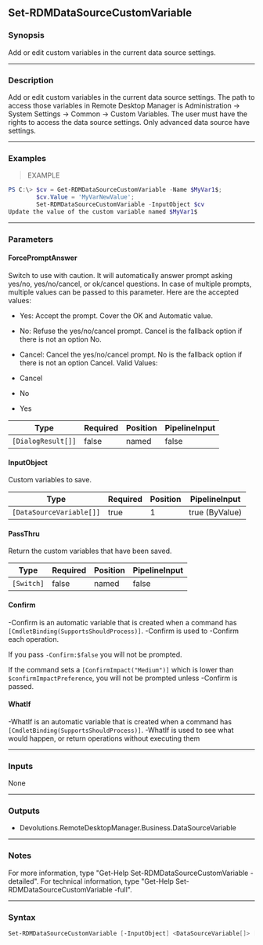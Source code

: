 Set-RDMDataSourceCustomVariable
-------------------------------

### Synopsis
Add or edit custom variables in the current data source settings.

---

### Description

Add or edit custom variables in the current data source settings. The path to access those variables in Remote Desktop Manager is Administration -> System Settings -> Common -> Custom Variables.
        The user must have the rights to access the data source settings. Only advanced data source have settings.

---

### Examples
> EXAMPLE

```PowerShell
PS C:\> $cv = Get-RDMDataSourceCustomVariable -Name $MyVar1$;
        $cv.Value = 'MyVarNewValue';
        Set-RDMDataSourceCustomVariable -InputObject $cv
Update the value of the custom variable named $MyVar1$
```

---

### Parameters
#### **ForcePromptAnswer**
Switch to use with caution. It will automatically answer prompt asking yes/no, yes/no/cancel, or ok/cancel questions. In case of multiple prompts, multiple values can be passed to this parameter. Here are the accepted values:
* Yes: Accept the prompt. Cover the OK and Automatic value.
* No: Refuse the yes/no/cancel prompt. Cancel is the fallback option if there is not an option No.
* Cancel: Cancel the yes/no/cancel prompt. No is the fallback option if there is not an option Cancel.
Valid Values:

* Cancel
* No
* Yes

|Type              |Required|Position|PipelineInput|
|------------------|--------|--------|-------------|
|`[DialogResult[]]`|false   |named   |false        |

#### **InputObject**
Custom variables to save.

|Type                    |Required|Position|PipelineInput |
|------------------------|--------|--------|--------------|
|`[DataSourceVariable[]]`|true    |1       |true (ByValue)|

#### **PassThru**
Return the custom variables that have been saved.

|Type      |Required|Position|PipelineInput|
|----------|--------|--------|-------------|
|`[Switch]`|false   |named   |false        |

#### **Confirm**
-Confirm is an automatic variable that is created when a command has ```[CmdletBinding(SupportsShouldProcess)]```.
-Confirm is used to -Confirm each operation.

If you pass ```-Confirm:$false``` you will not be prompted.

If the command sets a ```[ConfirmImpact("Medium")]``` which is lower than ```$confirmImpactPreference```, you will not be prompted unless -Confirm is passed.

#### **WhatIf**
-WhatIf is an automatic variable that is created when a command has ```[CmdletBinding(SupportsShouldProcess)]```.
-WhatIf is used to see what would happen, or return operations without executing them

---

### Inputs
None

---

### Outputs
* Devolutions.RemoteDesktopManager.Business.DataSourceVariable

---

### Notes
For more information, type "Get-Help Set-RDMDataSourceCustomVariable -detailed". For technical information, type "Get-Help Set-RDMDataSourceCustomVariable -full".

---

### Syntax
```PowerShell
Set-RDMDataSourceCustomVariable [-InputObject] <DataSourceVariable[]> [-PassThru] [-ForcePromptAnswer <Cancel | No | Yes>] [-Confirm] [-WhatIf] [<CommonParameters>]
```
